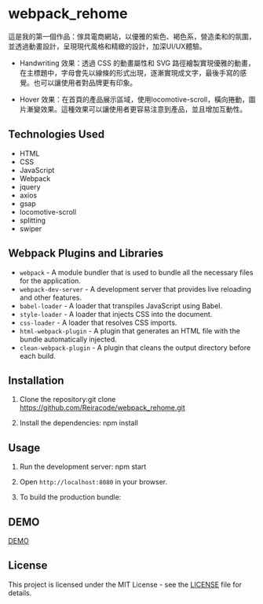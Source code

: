 # webpack_rehome
 
這是我的第一個作品：傢具電商網站，以優雅的紫色、褐色系，營造柔和的氛圍，並透過動畫設計，呈現現代風格和精緻的設計，加深UI/UX體驗。
 
- Handwriting 效果：透過 CSS 的動畫屬性和 SVG 路徑繪製實現優雅的動畫，在主標題中，字母會先以線條的形式出現，逐漸實現成文字，最後手寫的感覺。也可以讓使用者對品牌更有印象。

- Hover 效果：在首頁的產品展示區域，使用locomotive-scroll，橫向捲動，圖片漸變效果。這種效果可以讓使用者更容易注意到產品，並且增加互動性。

## Technologies Used

- HTML
- CSS
- JavaScript
- Webpack
- jquery
- axios
- gsap
- locomotive-scroll
- splitting
- swiper

## Webpack Plugins and Libraries

- `webpack` - A module bundler that is used to bundle all the necessary files for the application.
- `webpack-dev-server` - A development server that provides live reloading and other features.
- `babel-loader` - A loader that transpiles JavaScript using Babel.
- `style-loader` - A loader that injects CSS into the document.
- `css-loader` - A loader that resolves CSS imports.
- `html-webpack-plugin` - A plugin that generates an HTML file with the bundle automatically injected.
- `clean-webpack-plugin` - A plugin that cleans the output directory before each build.

## Installation

1. Clone the repository:git clone https://github.com/Reiracode/webpack_rehome.git

2. Install the dependencies: npm install

## Usage

1. Run the development server: npm start

2. Open `http://localhost:8080` in your browser.

3. To build the production bundle:

## DEMO

[DEMO](https://reiracode.github.io/webpack_rehome)


## License

This project is licensed under the MIT License - see the [LICENSE](LICENSE) file for details.



